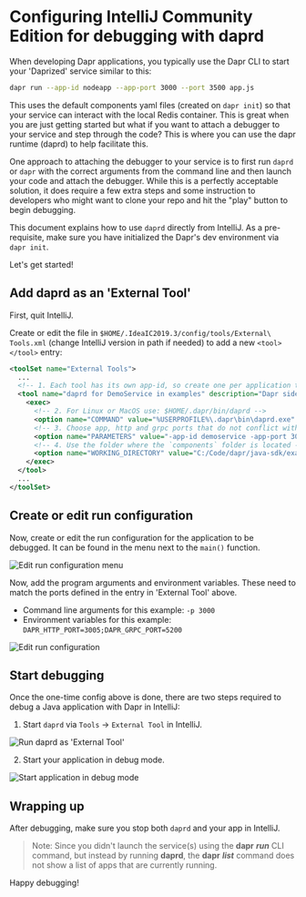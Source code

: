 # Configuring IntelliJ Community Edition for debugging with daprd

When developing Dapr applications, you typically use the Dapr CLI to start your 'Daprized' service similar to this:

```bash
dapr run --app-id nodeapp --app-port 3000 --port 3500 app.js
```

This uses the default components yaml files (created on `dapr init`) so that your service can interact with the local Redis container. This is great when you are just getting started but what if you want to attach a debugger to your service and step through the code? This is where you can use the dapr runtime (daprd) to help facilitate this.


One approach to attaching the debugger to your service is to first run `daprd` or `dapr` with the correct arguments from the command line and then launch your code and attach the debugger. While this is a perfectly acceptable solution, it does require a few extra steps and some instruction to developers who might want to clone your repo and hit the "play" button to begin debugging.

This document explains how to use `daprd` directly from IntelliJ. As a pre-requisite, make sure you have initialized the Dapr's dev environment via `dapr init`.

Let's get started!

## Add daprd as an 'External Tool'

First, quit IntelliJ.

Create or edit the file in `$HOME/.IdeaIC2019.3/config/tools/External\ Tools.xml` (change IntelliJ version in path if needed) to add a new `<tool></tool>` entry:

```xml
<toolSet name="External Tools">
  ...
  <!-- 1. Each tool has its own app-id, so create one per application to be debugged -->
  <tool name="daprd for DemoService in examples" description="Dapr sidecar" showInMainMenu="false" showInEditor="false" showInProject="false" showInSearchPopup="false" disabled="false" useConsole="true" showConsoleOnStdOut="true" showConsoleOnStdErr="true" synchronizeAfterRun="true">
    <exec>
      <!-- 2. For Linux or MacOS use: $HOME/.dapr/bin/daprd -->
      <option name="COMMAND" value="%USERPROFILE%\.dapr\bin\daprd.exe" />
      <!-- 3. Choose app, http and grpc ports that do not conflict with other daprd command entries (placement address should not change). -->
      <option name="PARAMETERS" value="-app-id demoservice -app-port 3000 -dapr-http-port 3005 -dapr-grpc-port 52000 -placement-address localhost:50005" />
      <!-- 4. Use the folder where the `components` folder is located -->
      <option name="WORKING_DIRECTORY" value="C:/Code/dapr/java-sdk/examples" />
    </exec>
  </tool>
  ...
</toolSet>
```

## Create or edit run configuration

Now, create or edit the run configuration for the application to be debugged. It can be found in the menu next to the `main()` function.

![Edit run configuration menu](../../images/intellij_debug_menu.png)

Now, add the program arguments and environment variables. These need to match the ports defined in the entry in 'External Tool' above.

* Command line arguments for this example: `-p 3000`
* Environment variables for this example: `DAPR_HTTP_PORT=3005;DAPR_GRPC_PORT=5200`

![Edit run configuration](../../images/intellij_edit_run_configuration.png)

## Start debugging

Once the one-time config above is done, there are two steps required to debug a Java application with Dapr in IntelliJ:

1. Start `daprd` via `Tools` -> `External Tool` in IntelliJ.

![Run daprd as 'External Tool'](../../images/intellij_start_daprd.png)

2. Start your application in debug mode.

![Start application in debug mode](../../images/intellij_debug_app.png)

## Wrapping up

After debugging, make sure you stop both `daprd` and your app in IntelliJ.


>Note: Since you didn't launch the service(s) using the **dapr** ***run*** CLI command, but instead by running **daprd**, the **dapr** ***list*** command does not show a list of apps that are currently running.

Happy debugging!
